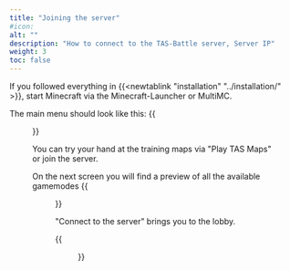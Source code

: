 ```yaml
---
title: "Joining the server"
#icon:
alt: ""
description: "How to connect to the TAS-Battle server, Server IP"
weight: 3
toc: false
---
```


If you followed everything in {{<newtablink "installation" "../installation/" >}}, start Minecraft via the Minecraft-Launcher or MultiMC.

The main menu should look like this:
{{<figure src="javaw_wiu3w6ykb1.png" class="screenshot">}}

You can try your hand at the training maps via "Play TAS Maps" or join the server.

On the next screen you will find a preview of all the available gamemodes
{{<figure src="javaw_5vkT18ScKH.png" class="screenshot">}}

"Connect to the server" brings you to the lobby.

{{<figure src="javaw_s1KqvGbGTZ.png" class="screenshot">}}